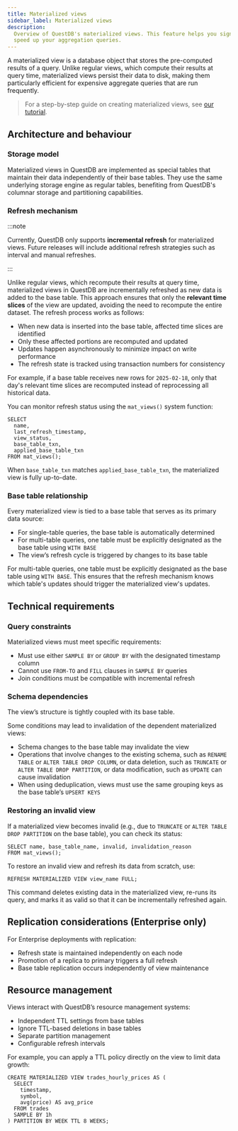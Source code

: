```yaml
---
title: Materialized views
sidebar_label: Materialized views
description:
  Overview of QuestDB's materialized views. This feature helps you significantly
  speed up your aggregation queries.
---
```


A materialized view is a database object that stores the pre-computed results of a query.
Unlike regular views, which compute their results at query time, materialized views persist their data to disk, making them particularly efficient for expensive
aggregate queries that are run frequently.

> For a step-by-step guide on creating materialized views, see [our tutorial](/blog/how-to-create-materialized-views/).

## Architecture and behaviour

### Storage model
Materialized views in QuestDB are implemented as special tables that maintain their
data independently of their base tables. They use the same underlying storage
engine as regular tables, benefiting from QuestDB's columnar storage and
partitioning capabilities.

### Refresh mechanism

:::note

Currently, QuestDB only supports **incremental refresh** for materialized views.
Future releases will include additional refresh strategies such as interval and
manual refreshes.

:::

Unlike regular views, which recompute their results at query time, materialized views 
in QuestDB are incrementally refreshed as new data is added to the base table. This 
approach ensures that only the **relevant time slices** of the view are updated, 
avoiding the need to recompute the entire dataset. The refresh process works as follows:

  - When new data is inserted into the base table, affected time slices are identified
  - Only these affected portions are recomputed and updated
  - Updates happen asynchronously to minimize impact on write performance
  - The refresh state is tracked using transaction numbers for consistency

For example, if a base table receives new rows for `2025-02-18`, only that day's relevant 
time slices are recomputed instead of reprocessing all historical data.

You can monitor refresh status using the `mat_views()` system function:

```questdb-sql title="Listing all materialized views"
SELECT
  name,
  last_refresh_timestamp,
  view_status,
  base_table_txn,
  applied_base_table_txn
FROM mat_views();
```

When `base_table_txn` matches `applied_base_table_txn`, the materialized view is fully up-to-date.

### Base table relationship

Every materialized view is tied to a base table that serves as its primary data source:

  - For single-table queries, the base table is automatically determined
  - For multi-table queries, one table must be explicitly designated as the base table using `WITH BASE`
  - The view’s refresh cycle is triggered by changes to its base table

For multi-table queries, one table must be explicitly designated as the base table using `WITH BASE`. This ensures that the refresh mechanism knows which table's updates should trigger the materialized view's updates.

## Technical requirements

### Query constraints

Materialized views must meet specific requirements:

  - Must use either `SAMPLE BY` or `GROUP BY` with the designated timestamp column
  - Cannot use `FROM-TO` and `FILL` clauses in `SAMPLE BY` queries
  - Join conditions must be compatible with incremental refresh

### Schema dependencies

The view’s structure is tightly coupled with its base table.

Some conditions may lead to invalidation of the dependent materialized views:

  - Schema changes to the base table may invalidate the view
  - Operations that involve changes to the existing schema, such as `RENAME TABLE` or `ALTER TABLE DROP COLUMN`, or data deletion, such as `TRUNCATE` or `ALTER TABLE DROP PARTITION`, or data modification, such as `UPDATE` can cause invalidation
  - When using deduplication, views must use the same grouping keys as the base table’s `UPSERT KEYS`

### Restoring an invalid view

If a materialized view becomes invalid (e.g., due to `TRUNCATE` or `ALTER TABLE DROP PARTITION` on the base table), 
you can check its status:

```questdb-sql title="Checking view status"
SELECT name, base_table_name, invalid, invalidation_reason
FROM mat_views();
```

To restore an invalid view and refresh its data from scratch, use:

```questdb-sql title="Restoring an invalid view"
REFRESH MATERIALIZED VIEW view_name FULL;
```

This command deletes existing data in the materialized view, re-runs its query,
and marks it as valid so that it can be incrementally refreshed again.

## Replication considerations (Enterprise only)

For Enterprise deployments with replication:

  - Refresh state is maintained independently on each node
  - Promotion of a replica to primary triggers a full refresh
  - Base table replication occurs independently of view maintenance

## Resource management

Views interact with QuestDB’s resource management systems:

  - Independent TTL settings from base tables
  - Ignore TTL-based deletions in base tables
  - Separate partition management
  - Configurable refresh intervals

For example, you can apply a TTL policy directly on the view to limit data growth:

```questdb-sql title="Create a materialized view with a TTL policy"
CREATE MATERIALIZED VIEW trades_hourly_prices AS (
  SELECT
    timestamp,
    symbol,
    avg(price) AS avg_price
  FROM trades
  SAMPLE BY 1h
) PARTITION BY WEEK TTL 8 WEEKS;
```

